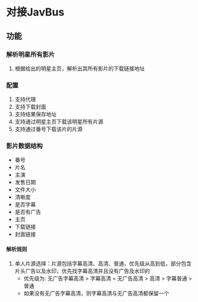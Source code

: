 # 对接JavBus

## 功能

### 解析明星所有影片

1. 根据给出的明星主页，解析出其所有影片的下载链接地址

### 配置

1. 支持代理
2. 支持下载封面
3. 支持结果保存地址
4. 支持通过明星主页下载该明星所有片源
5. 支持通过番号下载该片的片源

### 影片数据结构

- 番号
- 片名
- 主演
- 发售日期
- 文件大小
- 清晰度
- 是否字幕
- 是否有广告
- 主页
- 下载链接
- 封面链接

#### 解析规则

1. 单人片源选择：片源包括字幕高清、高清、普通，优先级从高到低，部分包含片头广告以及水印，优先找字幕高清并且没有广告及水印的
   - 优先级为: 无广告字幕高清 > 字幕高清 = 无广告高清 > 高清 > 字幕普通 > 普通
   - 如果没有无广告字幕高清，则字幕高清与无广告高清都保留一个